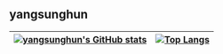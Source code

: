 ## yangsunghun

| [![yangsunghun's GitHub stats](https://github-readme-stats.vercel.app/api?username=yangsunghun&show_icons=true&theme=transparent&hide=stars,issues&count_private=true&hide_border=true)](https://github.com/anuraghazra/github-readme-stats) | [![Top Langs](https://github-readme-stats.vercel.app/api/top-langs/?username=yangsunghun&layout=compact&hide_border=true)](https://github.com/anuraghazra/github-readme-stats) |
| --------------------------------------------------------------------------------------------------------------------------------------------------------------------------------------------------------------------------------- | -------------------------------------------------------------------------------------------------------------------------------------------------------------------------- |
